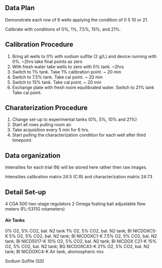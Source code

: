 
Data Plan
---
Demonstrate each row of 6 wells applying the condition of 0 5 10 or 21.

Calibrate with conditions of 0%, 1%, 7.5%, 15%, and 21%.

Calibration Procedure
------

1. Bring all wells to 0% with sodium sulfite (2 g/L) and device running with 0%. ~2hrs take final points as zero
2. With fresh water take wells to zero with 0% tank. ~2hrs
3. Switch to 1% tank. Take 1% calibration point. ~ 20 min
4. Switch to 7.5% tank. Take cal point. ~ 20 min
5. Switch to 15% tank. Take cal point. ~ 20 min
6. Exchange plate with fresh room equilibrated water. Switch to 21% tank Take cal point.

Charaterization Procedure
----
1. Change set-up to experimental tanks (0%, 5%, 10% and 21%)
2. Start all rows pulling room air.
3. Take acquisition every 5 min for 6 hrs.
4. Start pulling the characterization condition for each well after third timepoint.

Data organization
---

Intensities for each trial (N) will be stored here rather then raw images.

Intensities calibration matrix 24:5 (C:R) and characterization matrix 24:73

Detail Set-up
------------
4 CGA 500 two-stage regulators
2 Omega foating ball adjustable flow meters (FL-5311G rotameters)
#### Air Tanks
0%   O2, 5% CO2, bal. N2 tank
1%   O2, 5% CO2, bal. N2 tank; BI NICDOXC5-K
5%   O2, 5% CO2, bal. N2 tank; BI NICDOXC1-K
7.5% O2, 5% CO2, bal. N2 tank; BI NICD5017-K
10%  O2, 5% CO2, bal. N2 tank; BI NICDOX C21-K
15%  O2, 5% CO2, bal. N2 tank; BG NICDOXC43-K
21%  O2, 5% CO2, bal. N2 tank; BI NICDOXC4-K
Air tank, atomospheric mix

Sodium Sulfite (SS)
